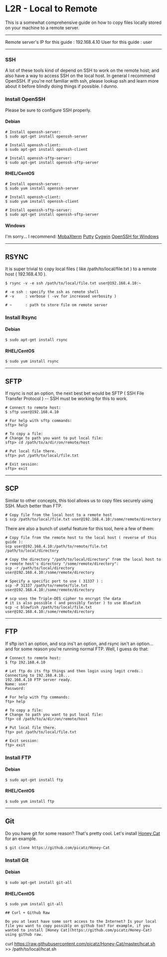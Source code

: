 # L2R - Local to Remote 

This is a somewhat comprehensive guide on how to copy files locally stored on your machine to a remote server. 

---

Remote server's IP for this guide : 192.168.4.10
User for this guide : user 

---

### SSH

A lot of these tools kind of depend on SSH to work on the remote host; and also have a way to access SSH on the local host. In general I recommend OpenSSH. If you're not familiar with ssh, please lookup ssh and learn more about it before blindly doing things if possible. I dunno.   

### Install OpenSSH

Please be sure to configure SSH properly. 

#### Debian
```
# Install openssh-server:
$ sudo apt-get install openssh-server

# Install openssh-client:
$ sudo apt-get install openssh-client

# Install openssh-sftp-server:
$ sudo apt-get install openssh-sftp-server
```

#### RHEL/CentOS 
```
# Install openssh-server:
$ sudo yum install openssh-server

# Install openssh-client:
$ sudo yum install openssh-client

# Install openssh-sftp-server:
$ sudo apt-get install openssh-sftp-server
```

#### Windows 

I'm sorry... I recommend: 
[MobaXterm](http://mobaxterm.mobatek.net/)
[Putty](http://www.chiark.greenend.org.uk/~sgtatham/putty/download.html)
[Cygwin](http://www.chiark.greenend.org.uk/~sgtatham/putty/download.html)
[OpenSSH for Windows](https://winscp.net/eng/docs/guide_windows_openssh_server)

---

## RSYNC 

It is super trivial to copy local files ( like /path/to/local/file.txt ) to a remote host ( 192.168.4.10 ). 

```
$ rsync -v -e ssh /path/to/local/file.txt user@192.168.4.10:~

# -e ssh : specify the ssh as remote shell
# -v     : verbose ( -vv for increased verbosity )

# ~      : path to store file om remote server
```

### Install Rsync

#### Debian
```
$ sudo apt-get install rsync
```

#### RHEL/CentOS 
```
$ sudo yum install rsync
```

---

## SFTP

If rsync is not an option, the next best bet would be SFTP ( SSH File Transfer Protocol ) -- SSH must be working for this to work. 

```
# Connect to remote host:
$ sftp user@192.168.4.10

# For help with sftp commands: 
sftp> help 

# To copy a file:
# Change to path you want to put local file:
sftp> cd /path/to/a/dir/on/remote/host

# Put local file there. 
sftp> put /path/to/local/file.txt

# Exit session:
sftp> exit 
```

---

## SCP

Similar to other concepts, this tool allows us to copy files securely using SSH. Much better than FTP.

```
# Copy file from the local host to a remote host
$ scp /path/to/local/file.txt user@192.168.4.10:/some/remote/directory
```

There are also a bunch of useful feature for this tool, here a few of them:

```
# Copy file from the remote host to the local host ( reverse of this guide ):
scp user@192.168.4.10:/path/to/remote/file.txt /path/to/local/directory

# Copy the directory "/path/to/local/directory" from the local host to a remote host's directory "/some/remote/directory":
scp -r /path/to/local/directory user@192.168.4.10:/some/remote/directory

# Specify a specific port to use ( 31337 ) :
scp -P 31337 /path/to/remote/file.txt user@192.168.4.10:/some/remote/directory

# scp uses the Triple-DES cipher to encrypt the data
# it is also possible ( and possibly faster ) to use Blowfish
scp -c blowfish /path/to/local/file.txt user@192.168.4.10:/some/remote/directory
```

---

## FTP

If sftp isn't an option, and scp ins't an option, and rsync isn't an option... and for some reason you're running normal FTP. Well, I guess do that: 

```
# Connect to remote host:
$ ftp 192.168.4.10

# Let ftp do its ftp things and then login using legit creds.:
Connecting to 192.168.4.10...
192.168.4.10 FTP server ready.
Name: user
Password:

# For help with ftp commands: 
ftp> help 

# To copy a file:
# Change to path you want to put local file:
ftp> cd /path/to/a/dir/on/remote/host

# Put local file there. 
ftp> put /path/to/local/file.txt

# Exit session:
ftp> exit 
```

### Install FTP

#### Debian
```
$ sudo apt-get install ftp
```

#### RHEL/CentOS 
```
$ sudo yum install ftp
```

---

## Git 

Do you have git for some reason? That's pretty cool. Let's install [Honey Cat](https://github.com/picatz/Honey-Cat) for an example. 

```
$ git clone https://github.com/picatz/Honey-Cat
```

### Install Git

#### Debian
```
$ sudo apt-get install git-all
```

#### RHEL/CentOS 
```
$ sudo yum install git-all

## Curl + Github Raw

Do you at least have some sort access to the Internet? Is your local file you want to copy possibly on github too? For example, if you wanted to install [Honey Cat](https://github.com/picatz/Honey-Cat) using github raw. 

```
curl https://raw.githubusercontent.com/picatz/Honey-Cat/master/hcat.sh >> /path/to/local/hcat.sh
```
